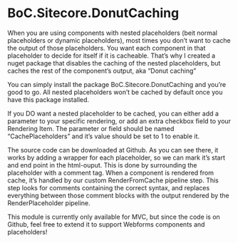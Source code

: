 # BoC.Sitecore.DonutCaching
When you are using components with nested placeholders (beit normal placeholders or dynamic placeholders), most times you don’t want to cache the output of those placeholders. You want each component in that placeholder to decide for itself if it is cacheable. That’s why I created a nuget package that disables the caching of the nested placeholders, but caches the rest of the component’s output, aka “Donut caching”

You can simply install the package BoC.Sitecore.DonutCaching and you’re good to go. All nested placeholders won’t be cached by default once you have this package installed.

If you DO want a nested placeholder to be cached, you can either add a parameter to your specific rendering, or add an extra checkbox field to your Rendering Item. The parameter or field should be named “CachePlaceholders” and it’s value should be set to 1 to enable it.

The source code can be downloaded at Github. As you can see there, it works by adding a wrapper for each placeholder, so we can mark it’s start and end point in the html-ouput. This is done by surrounding the placeholder with a comment tag. When a component is rendered from cache, it’s handled by our custom RenderFromCache pipeline step. This step looks for comments containing the correct syntax, and replaces everything between those comment blocks with the output rendered by the RenderPlaceholder pipeline.

This module is currently only available for MVC, but since the code is on Github, feel free to extend it to support Webforms components and placeholders!
